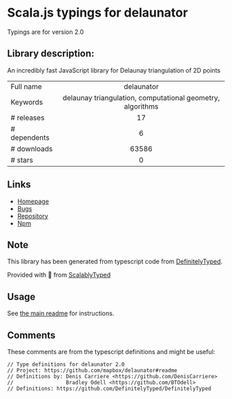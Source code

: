 
# Scala.js typings for delaunator

Typings are for version 2.0

## Library description:
An incredibly fast JavaScript library for Delaunay triangulation of 2D points

|                    |                 |
| ------------------ | :-------------: |
| Full name          | delaunator |
| Keywords           | delaunay triangulation, computational geometry, algorithms |
| # releases         | 17 |
| # dependents       | 6 |
| # downloads        | 63586 |
| # stars            | 0 |

## Links
- [Homepage](https://github.com/mapbox/delaunator#readme)
- [Bugs](https://github.com/mapbox/delaunator/issues)
- [Repository](https://github.com/mapbox/delaunator)
- [Npm](https://www.npmjs.com/package/delaunator)
    


## Note
This library has been generated from typescript code from [DefinitelyTyped](https://definitelytyped.org).

Provided with :purple_heart: from [ScalablyTyped](https://github.com/oyvindberg/ScalablyTyped)

## Usage
See [the main readme](../../readme.md) for instructions.

## Comments

These comments are from the typescript definitions and might be useful:
```
// Type definitions for delaunator 2.0
// Project: https://github.com/mapbox/delaunator#readme
// Definitions by: Denis Carriere <https://github.com/DenisCarriere>
//                 Bradley Odell <https://github.com/BTOdell>
// Definitions: https://github.com/DefinitelyTyped/DefinitelyTyped

```

